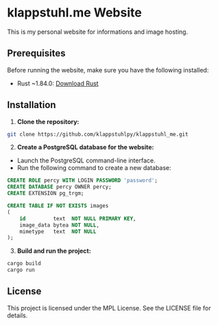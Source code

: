 # klappstuhl.me Website

This is my personal website for informations and image hosting.

## Prerequisites

Before running the website, make sure you have the following installed:

- Rust ~1.84.0: [Download Rust](https://www.rust-lang.org/tools/install)

## Installation

1. **Clone the repository:**

```bash
git clone https://github.com/klappstuhlpy/klappstuhl_me.git
```

2. **Create a PostgreSQL database for the website:**

- Launch the PostgreSQL command-line interface.
- Run the following command to create a new database:

```sql
CREATE ROLE percy WITH LOGIN PASSWORD 'password';
CREATE DATABASE percy OWNER percy;
CREATE EXTENSION pg_trgm;

CREATE TABLE IF NOT EXISTS images
(
    id         text  NOT NULL PRIMARY KEY,
    image_data bytea NOT NULL,
    mimetype   text  NOT NULL
);
```

3. **Build and run the project:**

```bash
cargo build
cargo run
```

## License

This project is licensed under the MPL License. See the LICENSE file for details.
